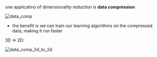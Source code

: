 
one applicatino of dimensionality reduction is **data compression**

![data_comp](https://i.gyazo.com/6bd9d995760b9c32d5b0285dbe01e777.png)
  - the benefit is we can train our learning algorithms on the compressed data, making it run faster
  
3D => 2D:

![data_comp_3d_to_2d](https://i.gyazo.com/2a7eedf55ab0fed9e2daa0a451234a33.png)
